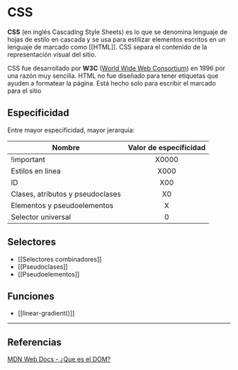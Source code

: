 # CSS
**CSS** (en inglés Cascading Style Sheets) es lo que se denomina lenguaje de hojas de estilo en cascada y se usa para estilizar elementos escritos en un lenguaje de marcado como [[HTML]]. CSS separa el contenido de la representación visual del sitio.

CSS fue desarrollado por **W3C** ([World Wide Web Consortium](https://www.w3.org/)) en 1996 por una razón muy sencilla. HTML no fue diseñado para tener etiquetas que ayuden a formatear la página. Está hecho solo para escribir el marcado para el sitio

## Especificidad
Entre mayor especificidad, mayor jerarquia:

| Nombre | Valor de especificidad |
| - | - |
| !important | <center>X0000</center> |
| Estilos en linea | <center>X000</center> |
| ID | <center>X00</center> |
| Clases, atributos y pseudoclases | <center>X0</center> |
| Elementos y pseudoelementos | <center>X</center> |
| Selector universal | <center>0</center> |

## Selectores 
- [[Selectores combinadores]]
- [[Pseudoclases]]
- [[Pseudoelementos]]


## Funciones
- [[linear-gradient()]]
---
## Referencias 
[MDN Web Docs - ¿Que es el DOM?](https://developer.mozilla.org/es/docs/Web/API/Document_Object_Model/Introduction)